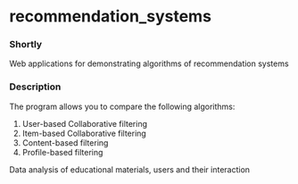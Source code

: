 # recommendation_systems

### Shortly 
Web applications for demonstrating algorithms of recommendation systems

### Description
The program allows you to compare the following algorithms:
1. User-based Collaborative filtering
2. Item-based Collaborative filtering
3. Content-based filtering
4. Profile-based filtering

Data analysis of educational materials, users and their interaction
